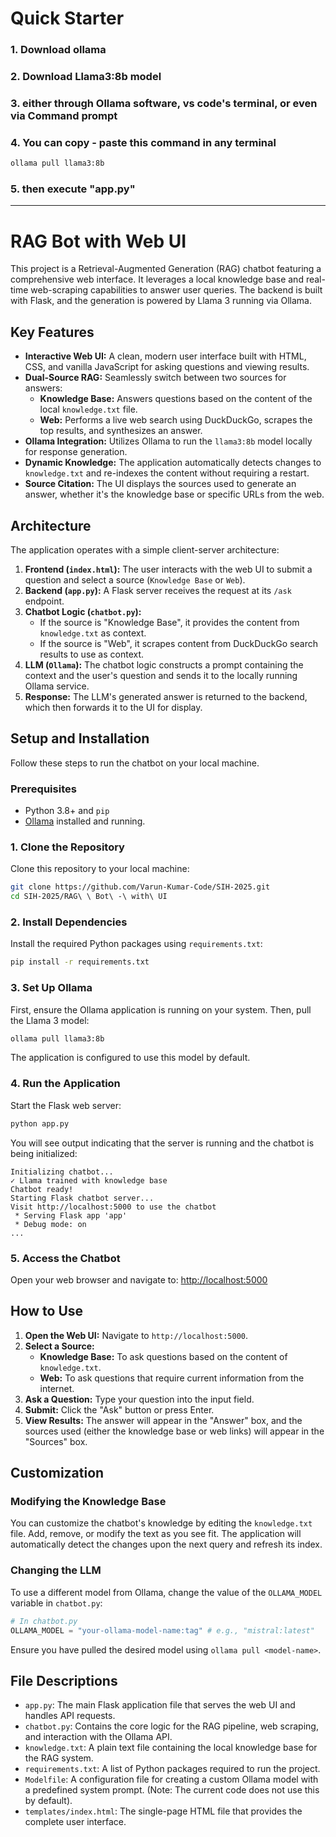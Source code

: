 # Quick Starter
### 1. Download ollama  
### 2. Download Llama3:8b model
### 3. either through Ollama software, vs code's terminal, or even via Command prompt
### 4. You can copy - paste this command in any terminal
```bash
ollama pull llama3:8b
```
### 5. then execute "app.py"
___
# RAG Bot with Web UI


This project is a Retrieval-Augmented Generation (RAG) chatbot featuring a comprehensive web interface. It leverages a local knowledge base and real-time web-scraping capabilities to answer user queries. The backend is built with Flask, and the generation is powered by Llama 3 running via Ollama.

## Key Features

*   **Interactive Web UI:** A clean, modern user interface built with HTML, CSS, and vanilla JavaScript for asking questions and viewing results.
*   **Dual-Source RAG:** Seamlessly switch between two sources for answers:
    *   **Knowledge Base:** Answers questions based on the content of the local `knowledge.txt` file.
    *   **Web:** Performs a live web search using DuckDuckGo, scrapes the top results, and synthesizes an answer.
*   **Ollama Integration:** Utilizes Ollama to run the `llama3:8b` model locally for response generation.
*   **Dynamic Knowledge:** The application automatically detects changes to `knowledge.txt` and re-indexes the content without requiring a restart.
*   **Source Citation:** The UI displays the sources used to generate an answer, whether it's the knowledge base or specific URLs from the web.

## Architecture

The application operates with a simple client-server architecture:

1.  **Frontend (`index.html`):** The user interacts with the web UI to submit a question and select a source (`Knowledge Base` or `Web`).
2.  **Backend (`app.py`):** A Flask server receives the request at its `/ask` endpoint.
3.  **Chatbot Logic (`chatbot.py`):**
    *   If the source is "Knowledge Base", it provides the content from `knowledge.txt` as context.
    *   If the source is "Web", it scrapes content from DuckDuckGo search results to use as context.
4.  **LLM (`Ollama`):** The chatbot logic constructs a prompt containing the context and the user's question and sends it to the locally running Ollama service.
5.  **Response:** The LLM's generated answer is returned to the backend, which then forwards it to the UI for display.

## Setup and Installation

Follow these steps to run the chatbot on your local machine.

### Prerequisites

*   Python 3.8+ and `pip`
*   [Ollama](https://ollama.com/) installed and running.

### 1. Clone the Repository

Clone this repository to your local machine:
```bash
git clone https://github.com/Varun-Kumar-Code/SIH-2025.git
cd SIH-2025/RAG\ \ Bot\ -\ with\ UI
```

### 2. Install Dependencies

Install the required Python packages using `requirements.txt`:
```bash
pip install -r requirements.txt
```

### 3. Set Up Ollama

First, ensure the Ollama application is running on your system. Then, pull the Llama 3 model:
```bash
ollama pull llama3:8b
```
The application is configured to use this model by default.

### 4. Run the Application

Start the Flask web server:
```bash
python app.py
```
You will see output indicating that the server is running and the chatbot is being initialized:
```
Initializing chatbot...
✓ Llama trained with knowledge base
Chatbot ready!
Starting Flask chatbot server...
Visit http://localhost:5000 to use the chatbot
 * Serving Flask app 'app'
 * Debug mode: on
...
```

### 5. Access the Chatbot

Open your web browser and navigate to:
[http://localhost:5000](http://localhost:5000)

## How to Use

1.  **Open the Web UI:** Navigate to `http://localhost:5000`.
2.  **Select a Source:**
    *   **Knowledge Base:** To ask questions based on the content of `knowledge.txt`.
    *   **Web:** To ask questions that require current information from the internet.
3.  **Ask a Question:** Type your question into the input field.
4.  **Submit:** Click the "Ask" button or press Enter.
5.  **View Results:** The answer will appear in the "Answer" box, and the sources used (either the knowledge base or web links) will appear in the "Sources" box.

## Customization

### Modifying the Knowledge Base

You can customize the chatbot's knowledge by editing the `knowledge.txt` file. Add, remove, or modify the text as you see fit. The application will automatically detect the changes upon the next query and refresh its index.

### Changing the LLM

To use a different model from Ollama, change the value of the `OLLAMA_MODEL` variable in `chatbot.py`:
```python
# In chatbot.py
OLLAMA_MODEL = "your-ollama-model-name:tag" # e.g., "mistral:latest"
```
Ensure you have pulled the desired model using `ollama pull <model-name>`.

## File Descriptions

*   `app.py`: The main Flask application file that serves the web UI and handles API requests.
*   `chatbot.py`: Contains the core logic for the RAG pipeline, web scraping, and interaction with the Ollama API.
*   `knowledge.txt`: A plain text file containing the local knowledge base for the RAG system.
*   `requirements.txt`: A list of Python packages required to run the project.
*   `Modelfile`: A configuration file for creating a custom Ollama model with a predefined system prompt. (Note: The current code does not use this by default).
*   `templates/index.html`: The single-page HTML file that provides the complete user interface.

